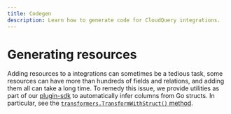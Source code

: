 ```yaml
---
title: Codegen
description: Learn how to generate code for CloudQuery integrations.
---
```


# Generating resources

Adding resources to a integrations can sometimes be a tedious task, some resources can have more than hundreds of fields and relations, and adding them all can
take a long time. To remedy this issue, we provide utilities as part of our [plugin-sdk](https://github.com/cloudquery/plugin-sdk) to automatically infer columns 
from Go structs. In particular, see the [`transformers.TransformWithStruct()` method](https://github.com/cloudquery/plugin-sdk/blob/main/transformers/struct.go).  
